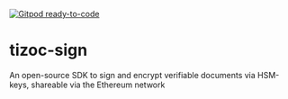 [![Gitpod ready-to-code](https://img.shields.io/badge/Gitpod-ready--to--code-blue?logo=gitpod)](https://gitpod.io/#https://github.com/Zontle/tizoc-sign)

# tizoc-sign
An open-source SDK to sign and encrypt verifiable documents via HSM-keys, shareable via the Ethereum network
